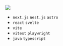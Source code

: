 <a href="https://medium.com/@gyuc219"><img src="https://img.shields.io/badge/Medium-12100E?style=for-the-badge&logo=medium&logoColor=white"/></a>

- `next.js` `nest.js` `astro`
- `react` `svelte`
- `vite`
- `vitest` `playwright`
- `java` `typescript`
